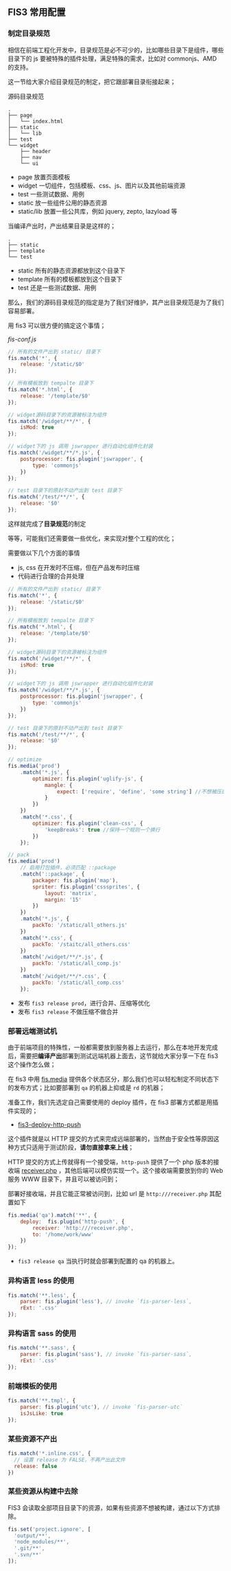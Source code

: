 ## FIS3 常用配置

### 制定目录规范

相信在前端工程化开发中，目录规范是必不可少的，比如哪些目录下是组件，哪些目录下的 js 要被特殊的插件处理，满足特殊的需求，比如对 commonjs、AMD 的支持。

这一节给大家介绍目录规范的制定，把它跟部署目录衔接起来；

源码目录规范

```
.
├── page
│   └── index.html
├── static
│   └── lib
├── test
└── widget
    ├── header
    ├── nav
    └── ui
```

- page 放置页面模板
- widget 一切组件，包括模板、css、js、图片以及其他前端资源
- test 一些测试数据、用例
- static 放一些组件公用的静态资源
- static/lib 放置一些公共库，例如 jquery, zepto, lazyload 等

当编译产出时，产出结果目录是这样的；

```
.
├── static
├── template
└── test
```

- static 所有的静态资源都放到这个目录下
- template 所有的模板都放到这个目录下
- test 还是一些测试数据、用例

那么，我们的源码目录规范的指定是为了我们好维护，其产出目录规范是为了我们容易部署。

用 fis3 可以很方便的搞定这个事情；

*fis-conf.js*
```js
// 所有的文件产出到 static/ 目录下
fis.match('*', {
    release: '/static/$0'
});

// 所有模板放到 tempalte 目录下
fis.match('*.html', {
    release: '/template/$0'
});

// widget源码目录下的资源被标注为组件
fis.match('/widget/**/*', {
    isMod: true
});

// widget下的 js 调用 jswrapper 进行自动化组件化封装
fis.match('/widget/**/*.js', {
    postprocessor: fis.plugin('jswrapper', {
        type: 'commonjs'
    })
});

// test 目录下的原封不动产出到 test 目录下
fis.match('/test/**/*', {
    release: '$0'
});
```

这样就完成了**目录规范**的制定

等等，可能我们还需要做一些优化，来实现对整个工程的优化；

需要做以下几个方面的事情

- js, css 在开发时不压缩，但在产品发布时压缩
- 代码进行合理的合并处理

```js
// 所有的文件产出到 static/ 目录下
fis.match('*', {
    release: '/static/$0'
});

// 所有模板放到 tempalte 目录下
fis.match('*.html', {
    release: '/template/$0'
});

// widget源码目录下的资源被标注为组件
fis.match('/widget/**/*', {
    isMod: true
});

// widget下的 js 调用 jswrapper 进行自动化组件化封装
fis.match('/widget/**/*.js', {
    postprocessor: fis.plugin('jswrapper', {
        type: 'commonjs'
    })
});

// test 目录下的原封不动产出到 test 目录下
fis.match('/test/**/*', {
    release: '$0'
});

// optimize
fis.media('prod')
    .match('*.js', {
        optimizer: fis.plugin('uglify-js', {
            mangle: {
                expect: ['require', 'define', 'some string'] //不想被压的
            }
        })
    })
    .match('*.css', {
        optimizer: fis.plugin('clean-css', {
            'keepBreaks': true //保持一个规则一个换行
        })
    });

// pack
fis.media('prod')
    // 启用打包插件，必须匹配 ::package
    .match('::package', {
        packager: fis.plugin('map'),
        spriter: fis.plugin('csssprites', {
            layout: 'matrix',
            margin: '15'
        })
    })
    .match('*.js', {
        packTo: '/static/all_others.js'
    })
    .match('*.css', {
        packTo: '/staitc/all_others.css'
    })
    .match('/widget/**/*.js', {
        packTo: '/static/all_comp.js'
    })
    .match('/widget/**/*.css', {
        packTo: '/static/all_comp.css'
    });
```
- 发布 `fis3 release prod`，进行合并、压缩等优化
- 发布 `fis3 release` 不做压缩不做合并

### 部署远端测试机

由于前端项目的特殊性，一般都需要放到服务器上去运行，那么在本地开发完成后，需要把**编译产出**部署到测试远端机器上面去，这节就给大家分享一下在 fis3 这个操作怎么做；

在 fis3 中用 [fis.media](基础配置#media) 提供各个状态区分，那么我们也可以轻松制定不同状态下的发布方式；比如要部署到 `qa` 的机器上抑或是 `rd` 的机器；

准备工作，我们先选定自己需要使用的 deploy 插件，在 fis3 部署方式都是用插件实现的；

- [fis3-deploy-http-push](/fex-team/fis3-deploy-http-push)

这个插件就是以 HTTP 提交的方式来完成远端部署的，当然由于安全性等原因这种方式只适用于测试阶段，**请勿直接拿来上线**；

HTTP 提交的方式上传就得有一个接受端，`http-push` 提供了一个 php 版本的接收端 [receiver.php]() ，其他后端可以模仿实现一个。这个接收端需要放到你的 Web 服务 WWW 目录下，并且可以被访问到；

部署好接收端，并且它能正常被访问到，比如 url 是 `http:///receiver.php` 其配置如下

```js
fis.media('qa').match('**', {
    deploy:  fis.plugin('http-push', {
        receiver: 'http:///receiver.php',
        to: '/home/work/www'
    })
});
```

- `fis3 release qa` 当执行时就会部署到配置的 qa 的机器上。

### 异构语言 less 的使用
```js
fis.match('**.less', {
    parser: fis.plugin('less'), // invoke `fis-parser-less`,
    rExt: '.css'
});
```


### 异构语言 sass 的使用
```js
fis.match('**.sass', {
    parser: fis.plugin('sass'), // invoke `fis-parser-sass`,
    rExt: '.css'
});
```


### 前端模板的使用

```js
fis.match('**.tmpl', {
    parser: fis.plugin('utc'), // invoke `fis-parser-utc`
    isJsLike: true    
});
```

### 某些资源不产出

```js
fis.match('*.inline.css', {
  // 设置 release 为 FALSE，不再产出此文件
  release: false
})
```

### 某些资源从构建中去除

FIS3 会读取全部项目目录下的资源，如果有些资源不想被构建，通过以下方式排除。

```js
fis.set('project.ignore', [
  'output/**',
  'node_modules/**',
  '.git/**',
  '.svn/**'
]);
```
